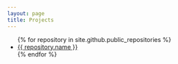 ```yaml
---
layout: page
title: Projects
---
```

<ul>
{% for repository in site.github.public_repositories %}
	<li><a href="{{ repository.html_url }}">{{ repository.name }}</a></li>
{% endfor %}
</ul>
